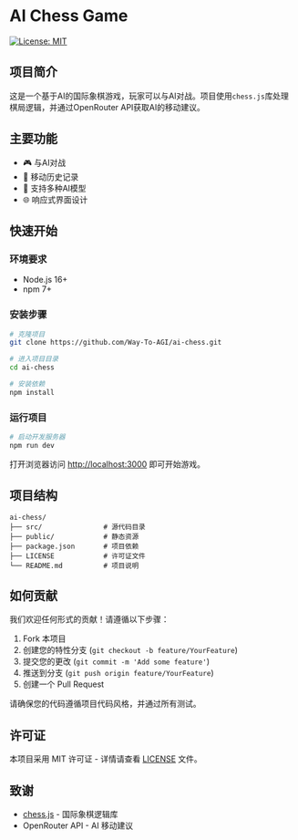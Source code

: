 # AI Chess Game

[![License: MIT](https://img.shields.io/badge/License-MIT-yellow.svg)](https://opensource.org/licenses/MIT)

## 项目简介

这是一个基于AI的国际象棋游戏，玩家可以与AI对战。项目使用`chess.js`库处理棋局逻辑，并通过OpenRouter API获取AI的移动建议。

## 主要功能

- 🎮 与AI对战
- 📜 移动历史记录
- 🤖 支持多种AI模型
- 🌐 响应式界面设计

## 快速开始

### 环境要求

- Node.js 16+
- npm 7+

### 安装步骤

```bash
# 克隆项目
git clone https://github.com/Way-To-AGI/ai-chess.git

# 进入项目目录
cd ai-chess

# 安装依赖
npm install
```

### 运行项目

```bash
# 启动开发服务器
npm run dev
```

打开浏览器访问 [http://localhost:3000](http://localhost:3000) 即可开始游戏。

## 项目结构

```
ai-chess/
├── src/               # 源代码目录
├── public/            # 静态资源
├── package.json       # 项目依赖
├── LICENSE            # 许可证文件
└── README.md          # 项目说明
```

## 如何贡献

我们欢迎任何形式的贡献！请遵循以下步骤：

1. Fork 本项目
2. 创建您的特性分支 (`git checkout -b feature/YourFeature`)
3. 提交您的更改 (`git commit -m 'Add some feature'`)
4. 推送到分支 (`git push origin feature/YourFeature`)
5. 创建一个 Pull Request

请确保您的代码遵循项目代码风格，并通过所有测试。

## 许可证

本项目采用 MIT 许可证 - 详情请查看 [LICENSE](LICENSE) 文件。

## 致谢

- [chess.js](https://github.com/jhlywa/chess.js) - 国际象棋逻辑库
- OpenRouter API - AI 移动建议
